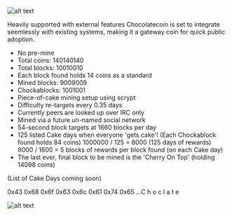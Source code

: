 ![alt text](http://computerstudio.eu/private/ChocolateCoinLogo.png "ChocolateCoin logo")

Heavily supported with external features Chocolatecoin is set to integrate seemlessly with existing systems, making it a gateway coin for quick public adoption.

- No pre-mine
- Total coins: 140140140
- Total blocks: 10010010
- Each block found holds 14 coins as a standard
- Mined blocks:  9009009
- Chockablocks:  1001001
- Piece-of-cake mining setup using scrypt
- Difficulty re-targets every 0.35 days
- Currently peers are looked up over IRC only
- Mined via a future un-named social network
- 54-second block targets at 1660 blocks per day
- 125 listed Cake days when everyone 'gets cake'! (Each Chockablock found holds 84 coins) 1000000 / 125 = 8000 (125 days of rewards) 8000 / 1600 = 5 blocks of rewards per block found (on each Cake day)
- The last ever, final block to be mined is the 'Cherry On Top' (holding 14098 coins)

(List of Cake Days coming soon)

0x43 0x68 0x6f 0x63 0x6c 0x61 0x74 0x65 ...C h o c l a t e

![alt text](http://computerstudio.eu/private/yum.jpg "ChocolateCoin Face")
